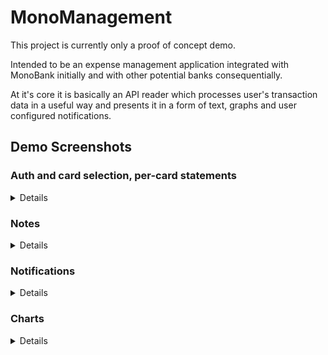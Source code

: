 # MonoManagement

This project is currently only a proof of concept demo.

Intended to be an expense management application integrated with MonoBank initially and with other potential banks consequentially. 

At it's core it is basically an API reader which processes user's transaction data in a useful way and presents it in a form of text, graphs and user configured notifications.

## Demo Screenshots
### Auth and card selection, per-card statements
<details>
  <img src="https://github.com/MiraculousNightingale/mono_management/assets/34477181/7afe8336-63f1-47ab-bcfb-eab75d750981" width="200">
  <img src="https://github.com/MiraculousNightingale/mono_management/assets/34477181/5426db78-8f87-4531-a880-cf9444f08c9e" width="200">
  <img src="https://github.com/MiraculousNightingale/mono_management/assets/34477181/1ab5f9dc-dee8-41ed-8497-407e0fe33bd6" width="200">
  <img src="https://github.com/MiraculousNightingale/mono_management/assets/34477181/b91d4ea1-b3a8-4a8e-b2be-0150666972d7" width="200">
  <img src="https://github.com/MiraculousNightingale/mono_management/assets/34477181/97b870d9-07ef-4312-b99f-07b9e9fb2edf" width="200">
  <img src="https://github.com/MiraculousNightingale/mono_management/assets/34477181/907a834d-7aa4-4f19-94ff-220fa7cfaf9d" width="200">
  <img src="https://github.com/MiraculousNightingale/mono_management/assets/34477181/83c399be-1eab-44b5-ac0f-73fa9d1dcd5c" width="200">
</details>

### Notes
<details>
  <img src="https://github.com/MiraculousNightingale/mono_management/assets/34477181/d559a81d-3ce8-436e-baea-9a6ff39fbac0" width="200">
  <img src="https://github.com/MiraculousNightingale/mono_management/assets/34477181/94976d43-1271-4cd0-a815-9dfe38bc2e25" width="200">
  <img src="https://github.com/MiraculousNightingale/mono_management/assets/34477181/4b5a8f32-304d-4695-8125-efa67d7ffe3e" width="200">
  <img src="https://github.com/MiraculousNightingale/mono_management/assets/34477181/f9aa1c35-6e88-4c38-bf67-4a62c9a26502" width="200">
</details>

### Notifications
<details>
  <img src="https://github.com/MiraculousNightingale/mono_management/assets/34477181/fffeebf1-f6cd-4b0e-87d9-a2864ecf0e61" width="200">
  <img src="https://github.com/MiraculousNightingale/mono_management/assets/34477181/ddda48fc-5e37-4a2c-83c8-a84c142cb445" width="200">
  <img src="https://github.com/MiraculousNightingale/mono_management/assets/34477181/32274f09-116c-4e92-a9f8-9fbe34093d9c" width="200">
</details>

### Charts
<details>
  <img src="https://github.com/MiraculousNightingale/mono_management/assets/34477181/b535aeb0-913a-492c-9fdd-4adf538e16d2" width="190">
  <img src="https://github.com/MiraculousNightingale/mono_management/assets/34477181/78d2bfa2-6247-4926-b73b-2c36acb0bb1b" width="190">
  <img src="https://github.com/MiraculousNightingale/mono_management/assets/34477181/0d60bbcd-f9d9-49fe-bc7e-f68bf6dca4e6" width="190">
  <img src="https://github.com/MiraculousNightingale/mono_management/assets/34477181/d8cb6304-243c-442f-b5c4-7f614f166e61" width="190">
  <img src="https://github.com/MiraculousNightingale/mono_management/assets/34477181/9c619cf4-83bd-4ca2-95f2-3b292216f57b" width="190">
</details>

<!-- ## Getting Started

This project is a starting point for a Flutter application.

A few resources to get you started if this is your first Flutter project:

- [Lab: Write your first Flutter app](https://flutter.dev/docs/get-started/codelab)
- [Cookbook: Useful Flutter samples](https://flutter.dev/docs/cookbook)

For help getting started with Flutter, view our
[online documentation](https://flutter.dev/docs), which offers tutorials,
samples, guidance on mobile development, and a full API reference. -->
